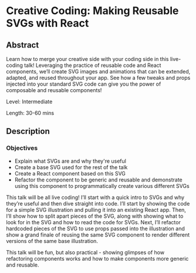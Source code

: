 # Creative Coding: Making Reusable SVGs with React
## Abstract

Learn how to merge your creative side with your coding side in this live-coding talk! Leveraging the practice of reusable code and React components, we’ll create SVG images and animations that can be extended, adapted, and reused throughout your app. See how a few tweaks and props injected into your standard SVG code can give you the power of composable and reusable components!

Level: Intermediate

Length: 30-60 mins

## Description
### Objectives
* Explain what SVGs are and why they're useful
* Create a base SVG used for the rest of the talk
* Create a React component based on this SVG
* Refactor the component to be generic and reusable and demonstrate using this component to programmatically create various different SVGs

This talk will be all live coding!
I’ll start with a quick intro to SVGs and why they’re useful and then dive straight into code. I’ll start by showing the code for a simple SVG illustration and pulling it into an existing React app. Then, I’ll show how to split apart pieces of the SVG, along with showing what to look for in the SVG and how to read the code for SVGs. Next, I’ll refactor hardcoded pieces of the SVG to use props passed into the illustration and show a grand finale of reusing the same SVG component to render different versions of the same base illustration.

This talk will be fun, but also practical - showing glimpses of how refactoring components works and how to make components more generic and reusable.
